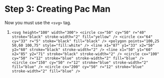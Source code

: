 # Step 3: Creating Pac Man
Now you must use the `<svg>` tag.

1. `<svg height="100" width="300">
      <circle cx="50" cy="50" r="40" stroke="black" stroke-width="2" fill="yellow" />
      <circle cx="64" cy="33" r="5" stoke="black" fill="black" />
      <polygon points="100,25 50,60 100,75" style="fill:white" />
      <line x1="87" y1="33" x2="50" y2="60" stroke="black" stroke-width="2" />
      <line x1="50" y1="60" x2="85" y2="71" stroke="black" stroke-width="2" />
      <circle cx="100" cy="50" r="12" stroke="blue" stroke-width="2" fill="blue" />
      <circle cx="150" cy="50" r="12" stroke="blue" stroke-width="2" fill="blue" />
      <circle cx="200" cy="50" r="12" stroke="blue" stroke-width="2" fill="blue" />`
